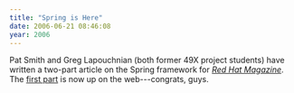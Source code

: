 ```yaml
---
title: "Spring is Here"
date: 2006-06-21 08:46:08
year: 2006
---
```

Pat Smith and Greg Lapouchnian (both former 49X project students) have written a two-part article on the Spring framework for <a href="http://www.redhat.com/magazine/"><em>Red Hat Magazine</em></a>.  The <a href="http://www.redhat.com/magazine/020jun06/features/spring/">first part</a> is now up on the web---congrats, guys.
